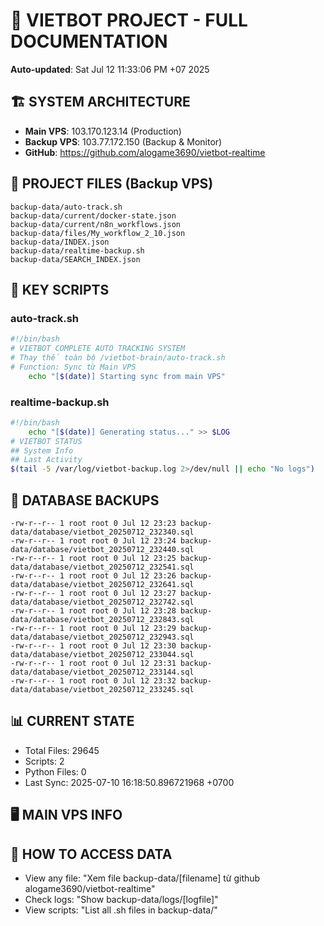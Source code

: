 # 🤖 VIETBOT PROJECT - FULL DOCUMENTATION
**Auto-updated**: Sat Jul 12 11:33:06 PM +07 2025

## 🏗️ SYSTEM ARCHITECTURE
- **Main VPS**: 103.170.123.14 (Production)
- **Backup VPS**: 103.77.172.150 (Backup & Monitor)
- **GitHub**: https://github.com/alogame3690/vietbot-realtime

## 📁 PROJECT FILES (Backup VPS)
```
backup-data/auto-track.sh
backup-data/current/docker-state.json
backup-data/current/n8n_workflows.json
backup-data/files/My_workflow_2_10.json
backup-data/INDEX.json
backup-data/realtime-backup.sh
backup-data/SEARCH_INDEX.json
```

## 🔧 KEY SCRIPTS
### auto-track.sh
```bash
#!/bin/bash
# VIETBOT COMPLETE AUTO TRACKING SYSTEM
# Thay thế toàn bộ /vietbot-brain/auto-track.sh
# Function: Sync từ Main VPS
    echo "[$(date)] Starting sync from main VPS"
```
### realtime-backup.sh
```bash
#!/bin/bash
    echo "[$(date)] Generating status..." >> $LOG
# VIETBOT STATUS
## System Info
## Last Activity
$(tail -5 /var/log/vietbot-backup.log 2>/dev/null || echo "No logs")
```

## 💾 DATABASE BACKUPS
```
-rw-r--r-- 1 root root 0 Jul 12 23:23 backup-data/database/vietbot_20250712_232340.sql
-rw-r--r-- 1 root root 0 Jul 12 23:24 backup-data/database/vietbot_20250712_232440.sql
-rw-r--r-- 1 root root 0 Jul 12 23:25 backup-data/database/vietbot_20250712_232541.sql
-rw-r--r-- 1 root root 0 Jul 12 23:26 backup-data/database/vietbot_20250712_232641.sql
-rw-r--r-- 1 root root 0 Jul 12 23:27 backup-data/database/vietbot_20250712_232742.sql
-rw-r--r-- 1 root root 0 Jul 12 23:28 backup-data/database/vietbot_20250712_232843.sql
-rw-r--r-- 1 root root 0 Jul 12 23:29 backup-data/database/vietbot_20250712_232943.sql
-rw-r--r-- 1 root root 0 Jul 12 23:30 backup-data/database/vietbot_20250712_233044.sql
-rw-r--r-- 1 root root 0 Jul 12 23:31 backup-data/database/vietbot_20250712_233144.sql
-rw-r--r-- 1 root root 0 Jul 12 23:32 backup-data/database/vietbot_20250712_233245.sql
```

## 📊 CURRENT STATE
- Total Files: 29645
- Scripts: 2
- Python Files: 0
- Last Sync: 2025-07-10 16:18:50.896721968 +0700

## 🖥️ MAIN VPS INFO


## 🚨 HOW TO ACCESS DATA
- View any file: "Xem file backup-data/[filename] từ github alogame3690/vietbot-realtime"
- Check logs: "Show backup-data/logs/[logfile]"
- View scripts: "List all .sh files in backup-data/"

